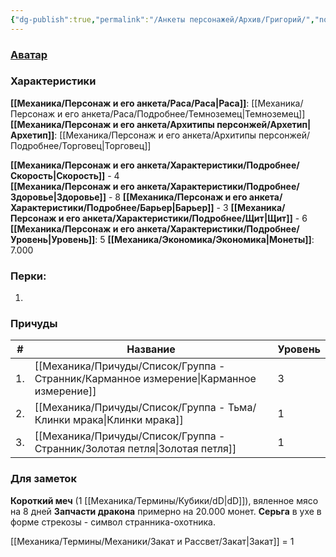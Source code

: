```yaml
---
{"dg-publish":true,"permalink":"/Анкеты персонажей/Архив/Григорий/","noteIcon":"","created":"2025-07-12T09:55:39.228+03:00","updated":"2025-08-20T13:43:59.012+03:00"}
---
```


### [Аватар](Григорий.jpg)
### Характеристики
**[[Механика/Персонаж и его анкета/Раса/Раса\|Раса]]**: [[Механика/Персонаж и его анкета/Раса/Подробнее/Темноземец\|Темноземец]]
**[[Механика/Персонаж и его анкета/Архитипы персонжей/Архетип\|Архетип]]**: [[Механика/Персонаж и его анкета/Архитипы персонжей/Подробнее/Торговец\|Торговец]]

 **[[Механика/Персонаж и его анкета/Характеристики/Подробнее/Скорость\|Скорость]]** - 4  
 **[[Механика/Персонаж и его анкета/Характеристики/Подробнее/Здоровье\|Здоровье]]** - 8
 **[[Механика/Персонаж и его анкета/Характеристики/Подробнее/Барьер\|Барьер]]** - 3
 **[[Механика/Персонаж и его анкета/Характеристики/Подробнее/Щит\|Щит]]** - 6
 **[[Механика/Персонаж и его анкета/Характеристики/Подробнее/Уровень\|Уровень]]**: 5
**[[Механика/Экономика/Экономика\|Монеты]]**: 7.000  

### Перки:
1. 

### Причуды

| #   | Название                | Уровень |
| --- | ----------------------- | ------- |
| 1.  | [[Механика/Причуды/Список/Группа - Странник/Карманное измерение\|Карманное измерение]] | 3       | 
| 2.  | [[Механика/Причуды/Список/Группа - Тьма/Клинки мрака\|Клинки мрака]]        | 1       |
| 3.  | [[Механика/Причуды/Список/Группа - Странник/Золотая петля\|Золотая петля]]       | 1       |


### Для заметок
**Короткий меч** (1 [[Механика/Термины/Кубики/dD\|dD]]), вяленное мясо на 8 дней
**Запчасти дракона** примерно на 20.000 монет.
**Серьга** в ухе в форме стрекозы - символ странника-охотника.

[[Механика/Термины/Механики/Закат и Рассвет/Закат\|Закат]] = 1
